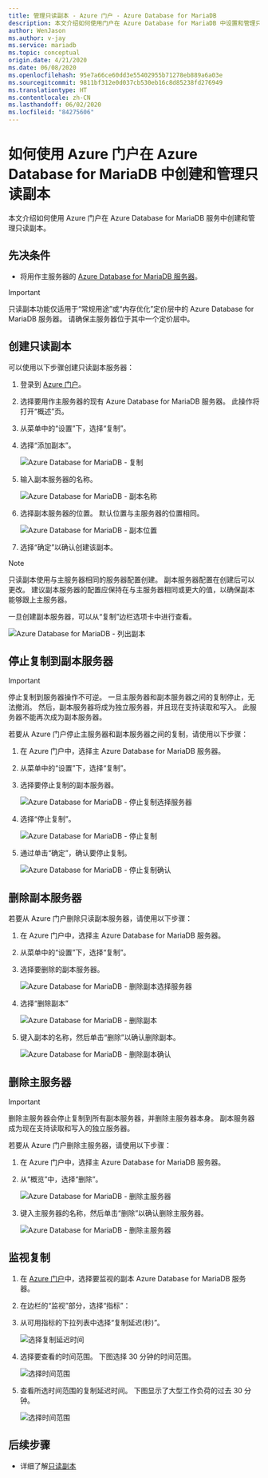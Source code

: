 ```yaml
---
title: 管理只读副本 - Azure 门户 - Azure Database for MariaDB
description: 本文介绍如何使用门户在 Azure Database for MariaDB 中设置和管理只读副本
author: WenJason
ms.author: v-jay
ms.service: mariadb
ms.topic: conceptual
origin.date: 4/21/2020
ms.date: 06/08/2020
ms.openlocfilehash: 95e7a66ce60dd3e55402955b71278eb889a6a03e
ms.sourcegitcommit: 9811bf312e0d037cb530eb16c8d85238fd276949
ms.translationtype: HT
ms.contentlocale: zh-CN
ms.lasthandoff: 06/02/2020
ms.locfileid: "84275606"
---
```

# <a name="how-to-create-and-manage-read-replicas-in-azure-database-for-mariadb-using-the-azure-portal"></a>如何使用 Azure 门户在 Azure Database for MariaDB 中创建和管理只读副本

本文介绍如何使用 Azure 门户在 Azure Database for MariaDB 服务中创建和管理只读副本。

## <a name="prerequisites"></a>先决条件

- 将用作主服务器的 [Azure Database for MariaDB 服务器](quickstart-create-mariadb-server-database-using-azure-portal.md)。

> [!IMPORTANT]
> 只读副本功能仅适用于“常规用途”或“内存优化”定价层中的 Azure Database for MariaDB 服务器。 请确保主服务器位于其中一个定价层中。

## <a name="create-a-read-replica"></a>创建只读副本

可以使用以下步骤创建只读副本服务器：

1. 登录到 [Azure 门户](https://portal.azure.cn/)。

2. 选择要用作主服务器的现有 Azure Database for MariaDB 服务器。 此操作将打开“概述”页。

3. 从菜单中的“设置”下，选择“复制”。

4. 选择“添加副本”。

   ![Azure Database for MariaDB - 复制](./media/howto-read-replica-portal/add-replica.png)

5. 输入副本服务器的名称。

    ![Azure Database for MariaDB - 副本名称](./media/howto-read-replica-portal/replica-name.png)

6. 选择副本服务器的位置。 默认位置与主服务器的位置相同。

    ![Azure Database for MariaDB - 副本位置](./media/howto-read-replica-portal/replica-location.png)

7. 选择“确定”以确认创建该副本。

> [!NOTE]
> 只读副本使用与主服务器相同的服务器配置创建。 副本服务器配置在创建后可以更改。 建议副本服务器的配置应保持在与主服务器相同或更大的值，以确保副本能够跟上主服务器。

一旦创建副本服务器，可以从“复制”边栏选项卡中进行查看。

   ![Azure Database for MariaDB - 列出副本](./media/howto-read-replica-portal/list-replica.png)

## <a name="stop-replication-to-a-replica-server"></a>停止复制到副本服务器

> [!IMPORTANT]
> 停止复制到服务器操作不可逆。 一旦主服务器和副本服务器之间的复制停止，无法撤消。 然后，副本服务器将成为独立服务器，并且现在支持读取和写入。 此服务器不能再次成为副本服务器。

若要从 Azure 门户停止主服务器和副本服务器之间的复制，请使用以下步骤：

1. 在 Azure 门户中，选择主 Azure Database for MariaDB 服务器。 

2. 从菜单中的“设置”下，选择“复制”。

3. 选择要停止复制的副本服务器。

   ![Azure Database for MariaDB - 停止复制选择服务器](./media/howto-read-replica-portal/stop-replication-select.png)

4. 选择“停止复制”。

   ![Azure Database for MariaDB - 停止复制](./media/howto-read-replica-portal/stop-replication.png)

5. 通过单击“确定”，确认要停止复制。

   ![Azure Database for MariaDB - 停止复制确认](./media/howto-read-replica-portal/stop-replication-confirm.png)

## <a name="delete-a-replica-server"></a>删除副本服务器

若要从 Azure 门户删除只读副本服务器，请使用以下步骤：

1. 在 Azure 门户中，选择主 Azure Database for MariaDB 服务器。

2. 从菜单中的“设置”下，选择“复制”。

3. 选择要删除的副本服务器。

   ![Azure Database for MariaDB - 删除副本选择服务器](./media/howto-read-replica-portal/delete-replica-select.png)

4. 选择“删除副本”

   ![Azure Database for MariaDB - 删除副本](./media/howto-read-replica-portal/delete-replica.png)

5. 键入副本的名称，然后单击“删除”以确认删除副本。  

   ![Azure Database for MariaDB - 删除副本确认](./media/howto-read-replica-portal/delete-replica-confirm.png)

## <a name="delete-a-master-server"></a>删除主服务器

> [!IMPORTANT]
> 删除主服务器会停止复制到所有副本服务器，并删除主服务器本身。 副本服务器成为现在支持读取和写入的独立服务器。

若要从 Azure 门户删除主服务器，请使用以下步骤：

1. 在 Azure 门户中，选择主 Azure Database for MariaDB 服务器。

2. 从“概览”中，选择“删除”。

   ![Azure Database for MariaDB - 删除主服务器](./media/howto-read-replica-portal/delete-master-overview.png)

3. 键入主服务器的名称，然后单击“删除”以确认删除主服务器。  

   ![Azure Database for MariaDB - 删除主服务器](./media/howto-read-replica-portal/delete-master-confirm.png)

## <a name="monitor-replication"></a>监视复制

1. 在 [Azure 门户](https://portal.azure.cn/)中，选择要监视的副本 Azure Database for MariaDB 服务器。

2. 在边栏的“监视”部分，选择“指标”：

3. 从可用指标的下拉列表中选择“复制延迟(秒)”。

   ![选择复制延迟时间](./media/howto-read-replica-portal/monitor-select-replication-lag.png)

4. 选择要查看的时间范围。 下图选择 30 分钟的时间范围。

   ![选择时间范围](./media/howto-read-replica-portal/monitor-replication-lag-time-range.png)

5. 查看所选时间范围的复制延迟时间。 下图显示了大型工作负荷的过去 30 分钟。

   ![选择时间范围](./media/howto-read-replica-portal/monitor-replication-lag-time-range-thirty-mins.png)

## <a name="next-steps"></a>后续步骤

- 详细了解[只读副本](concepts-read-replicas.md)